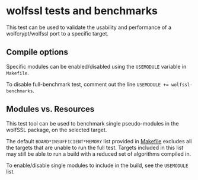 # wolfssl tests and benchmarks

This test can be used to validate the usability and performance of a wolfcrypt/wolfssl
port to a specific target.

## Compile options

Specific modules can be enabled/disabled using the `USEMODULE` variable in `Makefile`.

To disable full-benchmark test, comment out the line `USEMODULE += wolfssl-benchmarks`.

## Modules vs. Resources

This test tool can be used to benchmark single pseudo-modules in the wolfSSL package,
on the selected target.

The default `BOARD*INSUFFICIENT*MEMORY` list provided in [Makefile](Makefile) excludes
all the targets that are unable to run the full test. Targets included in this list
may still be able to run a build with a reduced set of algorithms compiled in.

To enable/disable single modules to include in the build, see the `USEMODULE` list.
